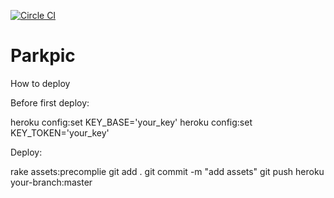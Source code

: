 [![Circle CI](https://circleci.com/gh/kirillweb/parkpic/tree/master.svg?style=svg&circle-token=fe91608ca099522f6d4cb1050456983121245282)](https://circleci.com/gh/kirillweb/parkpic/tree/master)

# Parkpic


How to deploy

Before first deploy:

heroku config:set KEY_BASE='your_key'
heroku config:set KEY_TOKEN='your_key'

Deploy:

rake assets:precomplie
git add .
git commit -m "add assets"
git push heroku your-branch:master